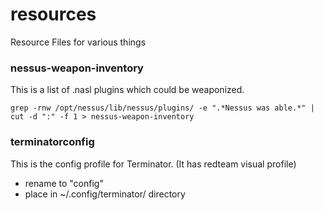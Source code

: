 # resources

Resource Files for various things

### nessus-weapon-inventory
This is a list of .nasl plugins which could be weaponized.

`grep -rnw /opt/nessus/lib/nessus/plugins/ -e ".*Nessus was able.*" | cut -d ":" -f 1 > nessus-weapon-inventory`

### terminatorconfig
This is the config profile for Terminator. (It has redteam visual profile)
* rename to "config"
* place in ~/.config/terminator/ directory

